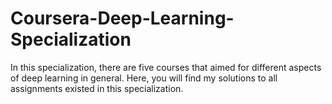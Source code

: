 # Coursera-Deep-Learning-Specialization
In this specialization, there are five courses that aimed for different aspects of deep learning in general. Here, you will find my solutions to all assignments existed in this specialization.
